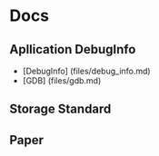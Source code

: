 # Docs

## Apllication DebugInfo
- [DebugInfo] (files/debug_info.md)
- [GDB] (files/gdb.md)

## Storage Standard

## Paper
